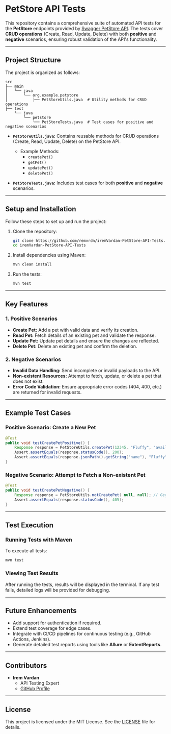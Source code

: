 # PetStore API Tests

This repository contains a comprehensive suite of automated API tests for the **PetStore** endpoints provided by [Swagger PetStore API](https://petstore.swagger.io/). The tests cover **CRUD operations** (Create, Read, Update, Delete) with both **positive** and **negative** scenarios, ensuring robust validation of the API's functionality.

---

## **Project Structure**

The project is organized as follows:

```
src
├── main
│   └── java
│       └── org.example.petstore
│           ├── PetStoreUtils.java  # Utility methods for CRUD operations
├── test
    └── java
        └── petstore
            └── PetStoreTests.java  # Test cases for positive and negative scenarios
```

- **`PetStoreUtils.java`:**
  Contains reusable methods for CRUD operations (Create, Read, Update, Delete) on the PetStore API.
  - Example Methods:
    - `createPet()`
    - `getPet()`
    - `updatePet()`
    - `deletePet()`

- **`PetStoreTests.java`:**
  Includes test cases for both **positive** and **negative** scenarios.

---

## **Setup and Installation**

Follow these steps to set up and run the project:

1. Clone the repository:
   ```bash
   git clone https://github.com/remvrdn/iremVardan-PetStore-API-Tests.git
   cd iremVardan-PetStore-API-Tests
   ```

2. Install dependencies using Maven:
   ```bash
   mvn clean install
   ```

3. Run the tests:
   ```bash
   mvn test
   ```

---

## **Key Features**

### 1. Positive Scenarios
- **Create Pet:** Add a pet with valid data and verify its creation.
- **Read Pet:** Fetch details of an existing pet and validate the response.
- **Update Pet:** Update pet details and ensure the changes are reflected.
- **Delete Pet:** Delete an existing pet and confirm the deletion.

### 2. Negative Scenarios
- **Invalid Data Handling:** Send incomplete or invalid payloads to the API.
- **Non-existent Resources:** Attempt to fetch, update, or delete a pet that does not exist.
- **Error Code Validation:** Ensure appropriate error codes (404, 400, etc.) are returned for invalid requests.

---

## **Example Test Cases**

### Positive Scenario: Create a New Pet
```java
@Test
public void testCreatePetPositive() {
    Response response = PetStoreUtils.createPet(12345, "Fluffy", "available");
    Assert.assertEquals(response.statusCode(), 200);
    Assert.assertEquals(response.jsonPath().getString("name"), "Fluffy");
}
```

### Negative Scenario: Attempt to Fetch a Non-existent Pet
```java
@Test
public void testCreatePetNegative() {
    Response response = PetStoreUtils.notCreatePet( null, null); // Geçersiz veri
    Assert.assertEquals(response.statusCode(), 405);
}
```

---

## **Test Execution**

### Running Tests with Maven
To execute all tests:
```bash
mvn test
```

### Viewing Test Results
After running the tests, results will be displayed in the terminal. If any test fails, detailed logs will be provided for debugging.

---

## **Future Enhancements**

- Add support for authentication if required.
- Extend test coverage for edge cases.
- Integrate with CI/CD pipelines for continuous testing (e.g., GitHub Actions, Jenkins).
- Generate detailed test reports using tools like **Allure** or **ExtentReports**.

---

## **Contributors**

- **Irem Vardan**
  - API Testing Expert
  - [GitHub Profile](https://github.com/remvrdn)

---

## **License**

This project is licensed under the MIT License. See the [LICENSE](LICENSE) file for details.
